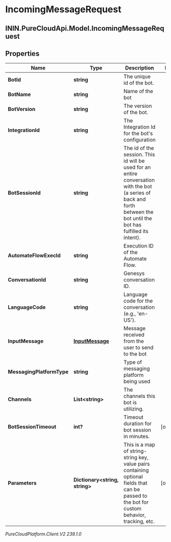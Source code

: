 # IncomingMessageRequest

## ININ.PureCloudApi.Model.IncomingMessageRequest

## Properties

|Name | Type | Description | Notes|
|------------ | ------------- | ------------- | -------------|
| **BotId** | **string** | The unique id of the bot. | |
| **BotName** | **string** | Name of the bot | |
| **BotVersion** | **string** | The version of the bot. | |
| **IntegrationId** | **string** | The Integration Id for the bot&#39;s configuration | |
| **BotSessionId** | **string** | The id of the session. This id will be used for an entire conversation with the bot (a series of back and forth between the bot until the bot has fulfilled its intent). | |
| **AutomateFlowExecId** | **string** | Execution ID of the Automate Flow. | |
| **ConversationId** | **string** | Genesys conversation ID. | |
| **LanguageCode** | **string** | Language code for the conversation (e.g., &#39;en-US&#39;). | |
| **InputMessage** | [**InputMessage**](InputMessage) | Message received from the user to send to the bot | |
| **MessagingPlatformType** | **string** | Type of messaging platform being used | |
| **Channels** | **List&lt;string&gt;** | The channels this bot is utilizing. | |
| **BotSessionTimeout** | **int?** | Timeout duration for bot session in minutes. | [optional] |
| **Parameters** | **Dictionary&lt;string, string&gt;** | This is a map of string-string key, value pairs containing optional fields that can be passed to the bot for custom behavior, tracking, etc. | [optional] |



_PureCloudPlatform.Client.V2 239.1.0_
